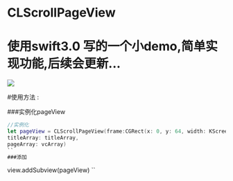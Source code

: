 # CLScrollPageView
# 使用swift3.0 写的一个小demo,简单实现功能,后续会更新...

![](http://f.hiphotos.baidu.com/image/pic/item/5ab5c9ea15ce36d32808e2e832f33a87e850b1de.jpg)

#使用方法 :

###实例化pageView
```swift
//实例化
let pageView = CLScrollPageView(frame:CGRect(x: 0, y: 64, width: KScreenWidht, height: KScreenHeight),
titleArray: titleArray,
pageArray: vcArray)
``
###添加

```
view.addSubview(pageView)
``
